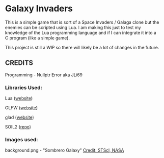 # Galaxy Invaders

This is a simple game that is sort of a Space Invaders / Galaga clone but the
enemies can be scripted using Lua. I am making this just to test my knowledge
of the Lua programming language and if I can integrate it into a C program
(like a simple game).

This project is still a WIP so there will likely be a lot of changes in the
future.

## CREDITS

Programming - Nullptr Error aka JLi69

### Libraries Used:

Lua ([website](https://www.lua.org))

GLFW ([website](https://glfw.org))

glad ([website](https://glad.da1de.de))

SOIL2 ([repo](https://SpartanJ/SOIL2))

### Images used:

background.png - "Sombrero Galaxy" [ Credit: STScI, NASA ](https://hubblesite.org/contents/media/images/3884-Image)
